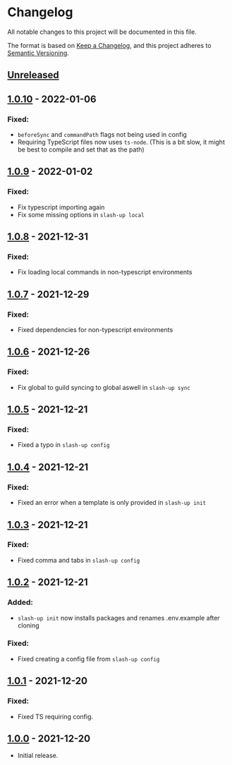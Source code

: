 # Changelog
All notable changes to this project will be documented in this file.

The format is based on [Keep a Changelog](https://keepachangelog.com/en/1.0.0/),
and this project adheres to [Semantic Versioning](https://semver.org/spec/v2.0.0.html).

## [Unreleased]
## [1.0.10] - 2022-01-06
### Fixed:
- `beforeSync` and `commandPath` flags not being used in config
- Requiring TypeScript files now uses `ts-node`. (This is a bit slow, it might be best to compile and set that as the path)
## [1.0.9] - 2022-01-02
### Fixed:
- Fix typescript importing again
- Fix some missing options in `slash-up local`
## [1.0.8] - 2021-12-31
### Fixed:
- Fix loading local commands in non-typescript environments
## [1.0.7] - 2021-12-29
### Fixed:
- Fixed dependencies for non-typescript environments
## [1.0.6] - 2021-12-26
### Fixed:
- Fix global to guild syncing to global aswell in `slash-up sync`
## [1.0.5] - 2021-12-21
### Fixed:
- Fixed a typo in `slash-up config`
## [1.0.4] - 2021-12-21
### Fixed:
- Fixed an error when a template is only provided in `slash-up init`
## [1.0.3] - 2021-12-21
### Fixed:
- Fixed comma and tabs in `slash-up config`
## [1.0.2] - 2021-12-21
### Added:
- `slash-up init` now installs packages and renames .env.example after cloning
### Fixed:
- Fixed creating a config file from `slash-up config`
## [1.0.1] - 2021-12-20
### Fixed:
- Fixed TS requiring config.
## [1.0.0] - 2021-12-20
- Initial release.

[Unreleased]: https://github.com/Snazzah/slash-up/compare/v1.0.10...HEAD
[1.0.0]: https://github.com/Snazzah/slash-up/releases/tag/v1.0.0
[1.0.1]: https://github.com/Snazzah/slash-up/compare/v1.0.0...v1.0.1
[1.0.2]: https://github.com/Snazzah/slash-up/compare/v1.0.1...v1.0.2
[1.0.3]: https://github.com/Snazzah/slash-up/compare/v1.0.2...v1.0.3
[1.0.4]: https://github.com/Snazzah/slash-up/compare/v1.0.3...v1.0.4
[1.0.5]: https://github.com/Snazzah/slash-up/compare/v1.0.4...v1.0.5
[1.0.6]: https://github.com/Snazzah/slash-up/compare/v1.0.5...v1.0.6
[1.0.7]: https://github.com/Snazzah/slash-up/compare/v1.0.6...v1.0.7
[1.0.8]: https://github.com/Snazzah/slash-up/compare/v1.0.7...v1.0.8
[1.0.9]: https://github.com/Snazzah/slash-up/compare/v1.0.8...v1.0.9
[1.0.10]: https://github.com/Snazzah/slash-up/compare/v1.0.9...v1.0.10

